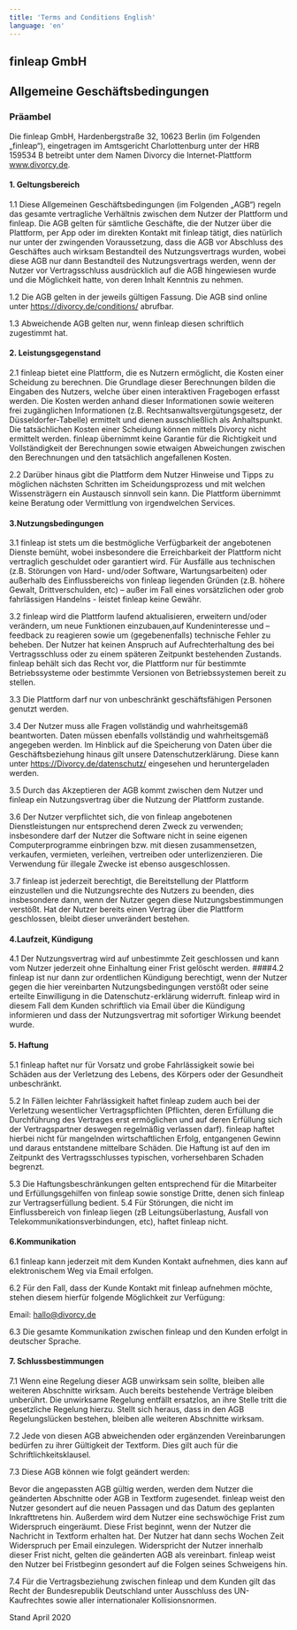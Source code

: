 ```yaml
---
title: 'Terms and Conditions English'
language: 'en'
---
```


## finleap GmbH

## Allgemeine Geschäftsbedingungen

### Präambel

Die finleap GmbH, Hardenbergstraße 32, 10623 Berlin (im Folgenden „finleap“), eingetragen im Amtsgericht Charlottenburg unter der HRB 159534 B betreibt unter dem Namen Divorcy die Internet-Plattform www.divorcy.de.

#### 1. Geltungsbereich

1.1 Diese Allgemeinen Geschäftsbedingungen (im Folgenden „AGB“) regeln das gesamte vertragliche Verhältnis zwischen dem Nutzer der Plattform und finleap. Die AGB gelten für sämtliche Geschäfte, die der Nutzer über die Plattform, per App oder im direkten Kontakt mit finleap tätigt, dies natürlich nur unter der zwingenden Voraussetzung, dass die AGB vor Abschluss des Geschäftes auch wirksam Bestandteil des Nutzungsvertrags wurden, wobei diese AGB nur dann Bestandteil des Nutzungsvertrags werden, wenn der Nutzer vor Vertragsschluss ausdrücklich auf die AGB hingewiesen wurde und die Möglichkeit hatte, von deren Inhalt Kenntnis zu nehmen.

1.2 Die AGB gelten in der jeweils gültigen Fassung. Die AGB sind online unter https://divorcy.de/conditions/ abrufbar.

1.3 Abweichende AGB gelten nur, wenn finleap diesen schriftlich zugestimmt hat.

#### 2. Leistungsgegenstand

2.1 finleap bietet eine Plattform, die es Nutzern ermöglicht, die Kosten einer Scheidung zu berechnen. Die Grundlage dieser Berechnungen bilden die Eingaben des Nutzers, welche über einen interaktiven Fragebogen erfasst werden. Die Kosten werden anhand dieser Informationen sowie weiteren frei zugänglichen Informationen (z.B. Rechtsanwaltsvergütungsgesetz, der Düsseldorfer-Tabelle) ermittelt und dienen ausschließlich als Anhaltspunkt. Die tatsächlichen Kosten einer Scheidung können mittels Divorcy nicht ermittelt werden. finleap übernimmt keine Garantie für die Richtigkeit und Vollständigkeit der Berechnungen sowie etwaigen Abweichungen zwischen den Berechnungen und den tatsächlich angefallenen Kosten.

2.2 Darüber hinaus gibt die Plattform dem Nutzer Hinweise und Tipps zu möglichen nächsten Schritten im Scheidungsprozess und mit welchen Wissensträgern ein Austausch sinnvoll sein kann. Die Plattform übernimmt keine Beratung oder Vermittlung von irgendwelchen Services.

#### 3.Nutzungsbedingungen

3.1 finleap ist stets um die bestmögliche Verfügbarkeit der angebotenen Dienste bemüht, wobei insbesondere die Erreichbarkeit der Plattform nicht vertraglich geschuldet oder garantiert wird. Für Ausfälle aus technischen (z.B. Störungen von Hard- und/oder Software, Wartungsarbeiten) oder außerhalb des Einflussbereichs von finleap liegenden Gründen (z.B. höhere Gewalt, Drittverschulden, etc) – außer im Fall eines vorsätzlichen oder grob fahrlässigen Handelns - leistet finleap keine Gewähr.

3.2 finleap wird die Plattform laufend aktualisieren, erweitern und/oder verändern, um neue Funktionen einzubauen,auf Kundeninteresse und –feedback zu reagieren sowie um (gegebenenfalls) technische Fehler zu beheben. Der Nutzer hat keinen Anspruch auf Aufrechterhaltung des bei Vertragsschluss oder zu einem späteren Zeitpunkt bestehenden Zustands. finleap behält sich das Recht vor, die Plattform nur für bestimmte Betriebssysteme oder bestimmte Versionen von Betriebssystemen bereit zu stellen.

3.3 Die Plattform darf nur von unbeschränkt geschäftsfähigen Personen genutzt werden.

3.4 Der Nutzer muss alle Fragen vollständig und wahrheitsgemäß beantworten. Daten müssen ebenfalls vollständig und wahrheitsgemäß angegeben werden. Im Hinblick auf die Speicherung von Daten über die Geschäftsbeziehung hinaus gilt unsere Datenschutzerklärung. Diese kann unter https://Divorcy.de/datenschutz/ eingesehen und heruntergeladen werden.

3.5 Durch das Akzeptieren der AGB kommt zwischen dem Nutzer und finleap ein Nutzungsvertrag über die Nutzung der Plattform zustande.

3.6 Der Nutzer verpflichtet sich, die von finleap angebotenen Dienstleistungen nur entsprechend deren Zweck zu verwenden; insbesondere darf der Nutzer die Software nicht in seine eigenen Computerprogramme einbringen bzw. mit diesen zusammensetzen, verkaufen, vermieten, verleihen, vertreiben oder unterlizenzieren. Die Verwendung für illegale Zwecke ist ebenso ausgeschlossen.

3.7 finleap ist jederzeit berechtigt, die Bereitstellung der Plattform einzustellen und die Nutzungsrechte des Nutzers zu beenden, dies insbesondere dann, wenn der Nutzer gegen diese Nutzungsbestimmungen verstößt. Hat der Nutzer bereits einen Vertrag über die Plattform geschlossen, bleibt dieser unverändert bestehen.

#### 4.Laufzeit, Kündigung

4.1 Der Nutzungsvertrag wird auf unbestimmte Zeit geschlossen und kann vom Nutzer jederzeit ohne Einhaltung einer Frist gelöscht werden.
####4.2 finleap ist nur dann zur ordentlichen Kündigung berechtigt, wenn der Nutzer gegen die hier vereinbarten Nutzungsbedingungen verstößt oder seine erteilte Einwilligung in die Datenschutz-erklärung widerruft. finleap wird in diesem Fall dem Kunden schriftlich via Email über die Kündigung informieren und dass der Nutzungsvertrag mit sofortiger Wirkung beendet wurde.

#### 5. Haftung

5.1 finleap haftet nur für Vorsatz und grobe Fahrlässigkeit sowie bei Schäden aus der Verletzung des Lebens, des Körpers oder der Gesundheit unbeschränkt.

5.2 In Fällen leichter Fahrlässigkeit haftet finleap zudem auch bei der Verletzung wesentlicher Vertragspflichten (Pflichten, deren Erfüllung die Durchführung des Vertrages erst ermöglichen und auf deren Erfüllung sich der Vertragspartner deswegen regelmäßig verlassen darf). finleap haftet hierbei nicht für mangelnden wirtschaftlichen Erfolg, entgangenen Gewinn und daraus entstandene mittelbare Schäden. Die Haftung ist auf den im Zeitpunkt des Vertragsschlusses typischen, vorhersehbaren Schaden begrenzt.

5.3 Die Haftungsbeschränkungen gelten entsprechend für die Mitarbeiter und Erfüllungsgehilfen von finleap sowie sonstige Dritte, denen sich finleap zur Vertragserfüllung bedient.
5.4 Für Störungen, die nicht im Einflussbereich von finleap liegen (zB Leitungsüberlastung, Ausfall von Telekommunikationsverbindungen, etc), haftet finleap nicht.

#### 6.Kommunikation

6.1 finleap kann jederzeit mit dem Kunden Kontakt aufnehmen, dies kann auf elektronischem Weg via Email erfolgen.

6.2 Für den Fall, dass der Kunde Kontakt mit finleap aufnehmen möchte, stehen diesem hierfür folgende Möglichkeit zur Verfügung:

Email: hallo@divorcy.de

6.3 Die gesamte Kommunikation zwischen finleap und den Kunden erfolgt in deutscher Sprache.

#### 7. Schlussbestimmungen

7.1 Wenn eine Regelung dieser AGB unwirksam sein sollte, bleiben alle weiteren Abschnitte wirksam. Auch bereits bestehende Verträge bleiben unberührt. Die unwirksame Regelung entfällt ersatzlos, an ihre Stelle tritt die gesetzliche Regelung hierzu. Stellt sich heraus, dass in den AGB Regelungslücken bestehen, bleiben alle weiteren Abschnitte wirksam.

7.2 Jede von diesen AGB abweichenden oder ergänzenden Vereinbarungen bedürfen zu ihrer Gültigkeit der Textform. Dies gilt auch für die Schriftlichkeitsklausel.

7.3 Diese AGB können wie folgt geändert werden:

Bevor die angepassten AGB gültig werden, werden dem Nutzer die geänderten Abschnitte oder AGB in Textform zugesendet. finleap weist den Nutzer gesondert auf die neuen Passagen und das Datum des geplanten Inkrafttretens hin. Außerdem wird dem Nutzer eine sechswöchige Frist zum Widerspruch eingeräumt. Diese Frist beginnt, wenn der Nutzer die Nachricht in Textform erhalten hat. Der Nutzer hat dann sechs Wochen Zeit Widerspruch per Email einzulegen. Widerspricht der Nutzer innerhalb dieser Frist nicht, gelten die geänderten AGB als vereinbart. finleap weist den Nutzer bei Fristbeginn gesondert auf die Folgen seines Schweigens hin.

7.4 Für die Vertragsbeziehung zwischen finleap und dem Kunden gilt das Recht der Bundesrepublik Deutschland unter Ausschluss des UN-Kaufrechtes sowie aller internationaler Kollisionsnormen.

Stand April 2020
